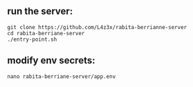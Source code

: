 ## run the server:
```
git clone https://github.com/L4z3x/rabita-berrianne-server
cd rabita-berriane-server 
./entry-point.sh
```

## modify env secrets:
```
nano rabita-berriane-server/app.env 
```

